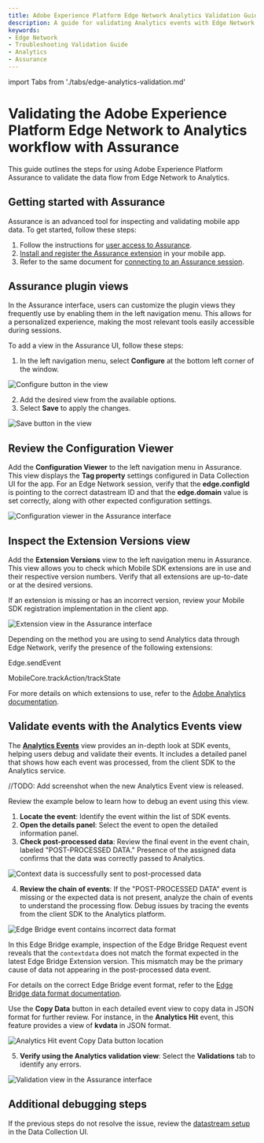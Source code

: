 ```yaml
---
title: Adobe Experience Platform Edge Network Analytics Validation Guide
description: A guide for validating Analytics events with Edge Network
keywords:
- Edge Network
- Troubleshooting Validation Guide
- Analytics
- Assurance
---
```


import Tabs from './tabs/edge-analytics-validation.md'

# Validating the Adobe Experience Platform Edge Network to Analytics workflow with Assurance

This guide outlines the steps for using Adobe Experience Platform Assurance to validate the data flow from Edge Network to Analytics.

## Getting started with Assurance

Assurance is an advanced tool for inspecting and validating mobile app data. To get started, follow these steps:

1. Follow the instructions for [user access to Assurance](https://experienceleague.adobe.com/docs/experience-platform/assurance/user-access.html).
2. [Install and register the Assurance extension](../../home/base/assurance/index.md) in your mobile app.
3. Refer to the same document for [connecting to an Assurance session](../../home/base/assurance/index.md#connect-to-an-assurance-session).

## Assurance plugin views

In the Assurance interface, users can customize the plugin views they frequently use by enabling them in the left navigation menu. This allows for a personalized experience, making the most relevant tools easily accessible during sessions.

To add a view in the Assurance UI, follow these steps:

1. In the left navigation menu, select **Configure** at the bottom left corner of the window.

![Configure button in the view](../assets/validation/configure-button.png)

2. Add the desired view from the available options.
3. Select **Save** to apply the changes.

![Save button in the view](../assets/validation/save-button.png)

## Review the Configuration Viewer

Add the **Configuration Viewer** to the left navigation menu in Assurance. This view displays the **Tag property** settings configured in Data Collection UI for the app. For an Edge Network session, verify that the **edge.configId** is pointing to the correct datastream ID and that the **edge.domain** value is set correctly, along with other expected configuration settings.

![Configuration viewer in the Assurance interface](../assets/validation/configuration-view.png)

## Inspect the Extension Versions view

Add the **Extension Versions** view to the left navigation menu in Assurance. This view allows you to check which Mobile SDK extensions are in use and their respective version numbers. Verify that all extensions are up-to-date or at the desired versions.

If an extension is missing or has an incorrect version, review your Mobile SDK registration implementation in the client app.

![Extension view in the Assurance interface](../assets/validation/extension-view.png)

Depending on the method you are using to send Analytics data through Edge Network, verify the presence of the following extensions:

<TabsBlock orientation="horizontal" slots="heading, content" repeat="2"/>

Edge.sendEvent

<Tabs query="api=sendevent&task=extension-validation"/>

MobileCore.trackAction/trackState

<Tabs query="api=trackapi&task=extension-validation"/>

For more details on which extensions to use, refer to the [Adobe Analytics documentation](https://developer.adobe.com/client-sdks/solution/adobe-analytics/migrate-to-edge-network/).

## Validate events with the Analytics Events view

The [**Analytics Events**](https://experienceleague.adobe.com/en/docs/experience-platform/assurance/view/adobe-analytics) view provides an in-depth look at SDK events, helping users debug and validate their events. It includes a detailed panel that shows how each event was processed, from the client SDK to the Analytics service.

//TODO: Add screenshot when the new Analytics Event view is released.

Review the example below to learn how to debug an event using this view.

1. **Locate the event**: Identify the event within the list of SDK events.
2. **Open the details panel**: Select the event to open the detailed information panel.
3. **Check post-processed data**: Review the final event in the event chain, labeled "POST-PROCESSED DATA." Presence of the assigned data confirms that the data was correctly passed to Analytics.

![Context data is successfully sent to post-processed data](../assets/validation/edge-bridge-success.png)

4. **Review the chain of events**: If the "POST-PROCESSED DATA" event is missing or the expected data is not present, analyze the chain of events to understand the processing flow. Debug issues by tracing the events from the client SDK to the Analytics platform.

![Edge Bridge event contains incorrect data format](../assets/validation/edge-bridge-fail.png)

In this Edge Bridge example, inspection of the Edge Bridge Request event reveals that the `contextdata` does not match the format expected in the latest Edge Bridge Extension version. This mismatch may be the primary cause of data not appearing in the post-processed data event.

For details on the correct Edge Bridge event format, refer to the [Edge Bridge data format documentation](https://github.com/adobe/aepsdk-edgebridge-ios/blob/main/Documentation/data-format.md#examples).

Use the **Copy Data** button in each detailed event view to copy data in JSON format for further review. For instance, in the **Analytics Hit** event, this feature provides a view of **kvdata** in JSON format.

![Analytics Hit event Copy Data button location](../assets/validation/analytics-hit-copy-data.png)

5. **Verify using the Analytics validation view**: Select the **Validations** tab to identify any errors.

![Validation view in the Assurance interface](../assets/validation/analytics-event-validations.png)

## Additional debugging steps

If the previous steps do not resolve the issue, review the [datastream setup](https://github.com/adobe/aepsdk-edge-ios/blob/main/Documentation/Tutorials/edge-send-event-tutorial.md#2-create-a-datastream) in the Data Collection UI.
